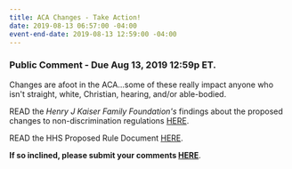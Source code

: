```yaml
---
title: ACA Changes - Take Action!
date: 2019-08-13 06:57:00 -04:00
event-end-date: 2019-08-13 12:59:00 -04:00
---
```


### Public Comment - Due Aug 13, 2019 12:59p ET. 


Changes are afoot in the ACA...some of these really impact anyone who isn't straight, white, Christian, hearing, and/or able-bodied.

READ the *Henry J Kaiser Family Foundation's* findings about the proposed changes to non-discrimination regulations [HERE](https://www.kff.org/disparities-policy/issue-brief/hhss-proposed-changes-to-non-discrimination-regulations-under-aca-section-1557/).

READ the HHS Proposed Rule Document [HERE](https://www.regulations.gov/document?D=HHS-OCR-2019-0007-0001).

**If so inclined, please submit your comments [HERE](https://www.regulations.gov/comment?D=HHS-OCR-2019-0007-0001)**.